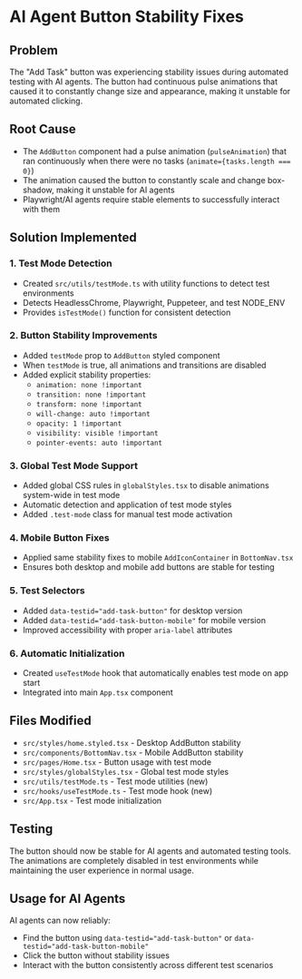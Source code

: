 # AI Agent Button Stability Fixes

## Problem
The "Add Task" button was experiencing stability issues during automated testing with AI agents. The button had continuous pulse animations that caused it to constantly change size and appearance, making it unstable for automated clicking.

## Root Cause
- The `AddButton` component had a pulse animation (`pulseAnimation`) that ran continuously when there were no tasks (`animate={tasks.length === 0}`)
- The animation caused the button to constantly scale and change box-shadow, making it unstable for AI agents
- Playwright/AI agents require stable elements to successfully interact with them

## Solution Implemented

### 1. Test Mode Detection
- Created `src/utils/testMode.ts` with utility functions to detect test environments
- Detects HeadlessChrome, Playwright, Puppeteer, and test NODE_ENV
- Provides `isTestMode()` function for consistent detection

### 2. Button Stability Improvements
- Added `testMode` prop to `AddButton` styled component
- When `testMode` is true, all animations and transitions are disabled
- Added explicit stability properties:
  - `animation: none !important`
  - `transition: none !important`
  - `transform: none !important`
  - `will-change: auto !important`
  - `opacity: 1 !important`
  - `visibility: visible !important`
  - `pointer-events: auto !important`

### 3. Global Test Mode Support
- Added global CSS rules in `globalStyles.tsx` to disable animations system-wide in test mode
- Automatic detection and application of test mode styles
- Added `.test-mode` class for manual test mode activation

### 4. Mobile Button Fixes
- Applied same stability fixes to mobile `AddIconContainer` in `BottomNav.tsx`
- Ensures both desktop and mobile add buttons are stable for testing

### 5. Test Selectors
- Added `data-testid="add-task-button"` for desktop version
- Added `data-testid="add-task-button-mobile"` for mobile version
- Improved accessibility with proper `aria-label` attributes

### 6. Automatic Initialization
- Created `useTestMode` hook that automatically enables test mode on app start
- Integrated into main `App.tsx` component

## Files Modified
- `src/styles/home.styled.tsx` - Desktop AddButton stability
- `src/components/BottomNav.tsx` - Mobile AddButton stability  
- `src/pages/Home.tsx` - Button usage with test mode
- `src/styles/globalStyles.tsx` - Global test mode styles
- `src/utils/testMode.ts` - Test mode utilities (new)
- `src/hooks/useTestMode.ts` - Test mode hook (new)
- `src/App.tsx` - Test mode initialization

## Testing
The button should now be stable for AI agents and automated testing tools. The animations are completely disabled in test environments while maintaining the user experience in normal usage.

## Usage for AI Agents
AI agents can now reliably:
- Find the button using `data-testid="add-task-button"` or `data-testid="add-task-button-mobile"`
- Click the button without stability issues
- Interact with the button consistently across different test scenarios
